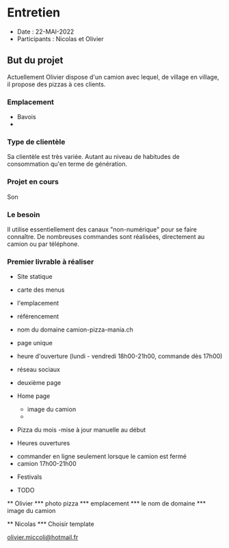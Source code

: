 # Entretien

* Date : 22-MAI-2022
* Participants : Nicolas et Olivier

## But du projet

Actuellement Olivier dispose d'un camion avec lequel, de village en village, il propose des pizzas à ces clients.

### Emplacement

* Bavois
* 

### Type de clientèle

Sa clientèle est très variée. Autant au niveau de habitudes de consommation qu'en terme de génération.

### Projet en cours

Son 

### Le besoin

Il utilise essentiellement des canaux "non-numérique" pour se faire connaître. De nombreuses commandes sont réalisées, directement au camion ou par téléphone.




### Premier livrable à réaliser

* Site statique
- carte des menus
- l'emplacement
- référencement
- nom du domaine camion-pizza-mania.ch
- page unique
- heure d'ouverture (lundi - vendredi 18h00-21h00, commande dès 17h00)
- réseau sociaux

- deuxième page

* Home page
  * image du camion
  * 


* Pizza du mois
-mise à jour manuelle au début


* Heures ouvertures

- commander en ligne seulement lorsque le camion est fermé
- camion 17h00-21h00


* Festivals

* TODO

** Olivier
*** photo pizza
*** emplacement
*** le nom de domaine
*** image du camion

** Nicolas
*** Choisir template

olivier.miccoli@hotmail.fr
